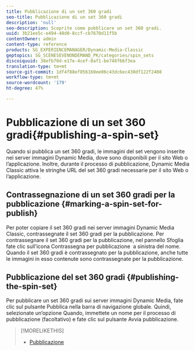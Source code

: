 ```yaml
---
title: Pubblicazione di un set 360 gradi
seo-title: Pubblicazione di un set 360 gradi
description: 'null'
seo-description: Scoprite come pubblicare un set 360 gradi.
uuid: 3b21ee5c-e494-48d0-8ccf-cb7670d11f5b
contentOwner: admin
content-type: reference
products: SG_EXPERIENCEMANAGER/Dynamic-Media-Classic
geptopics: SG_SCENESEVENONDEMAND_PK/categories/spin_sets
discoiquuid: 38efb70d-e17e-4cef-8af1-be748f66f3ea
translation-type: tm+mt
source-git-commit: 1df4f88ef856160ee06c43dc6ec430df122f2408
workflow-type: tm+mt
source-wordcount: '179'
ht-degree: 47%

---
```



# Pubblicazione di un set 360 gradi{#publishing-a-spin-set}

Quando si pubblica un set 360 gradi, le immagini del set vengono inserite nei server immagini Dynamic Media, dove sono disponibili per il sito Web o l’applicazione. Inoltre, durante il processo di pubblicazione, Dynamic Media Classic attiva le stringhe URL del set 360 gradi necessarie per il sito Web o l’applicazione.

## Contrassegnazione di un set 360 gradi per la pubblicazione {#marking-a-spin-set-for-publish}

Per poter copiare il set 360 gradi nei server immagini Dynamic Media Classic, contrassegnate il set 360 gradi per la pubblicazione. Per contrassegnare il set 360 gradi per la pubblicazione, nel pannello Sfoglia fate clic sull’icona Contrassegna per pubblicazione  a sinistra del nome. Quando il set 360 gradi è contrassegnato per la pubblicazione, anche tutte le immagini in esso contenute sono contrassegnate per la pubblicazione.

## Pubblicazione del set 360 gradi  {#publishing-the-spin-set}

Per pubblicare un set 360 gradi sui server immagini Dynamic Media, fate clic sul pulsante Pubblica nella barra di navigazione globale. Quindi, selezionate un’opzione Quando, immettete un nome per il processo di pubblicazione (facoltativo) e fate clic sul pulsante Avvia pubblicazione.

>[!MORELIKETHIS]
>
>* [Pubblicazione](publishing-files.md#publishing_files)

